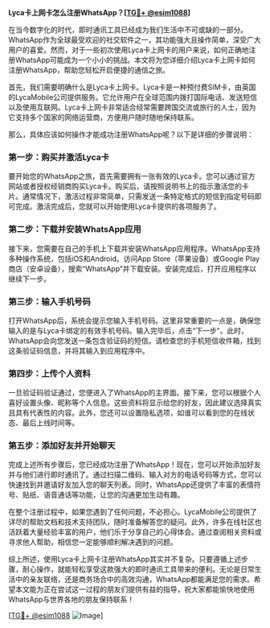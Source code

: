 **Lyca卡上网卡怎么注册WhatsApp？[[TG💪+ @esim1088](https://t.me/s/esim1088)]**

在当今数字化的时代，即时通讯工具已经成为我们生活中不可或缺的一部分。WhatsApp作为全球最受欢迎的社交软件之一，其功能强大且操作简单，深受广大用户的喜爱。然而，对于一些初次使用Lyca卡上网卡的用户来说，如何正确地注册WhatsApp可能成为一个小小的挑战。本文将为您详细介绍Lyca卡上网卡如何注册WhatsApp，帮助您轻松开启便捷的通信之旅。

首先，我们需要明确什么是Lyca卡上网卡。Lyca卡是一种预付费SIM卡，由英国的LycaMobile公司提供服务。它允许用户在全球范围内拨打国际电话、发送短信以及使用互联网。Lyca卡上网卡非常适合经常需要跨国交流或旅行的人士，因为它支持多个国家的网络运营商，方便用户随时随地保持联系。

那么，具体应该如何操作才能成功注册WhatsApp呢？以下是详细的步骤说明：

### 第一步：购买并激活Lyca卡

要开始您的WhatsApp之旅，首先需要拥有一张有效的Lyca卡。您可以通过官方网站或者授权经销商购买Lyca卡。购买后，请按照说明书上的指示激活您的卡片。通常情况下，激活过程非常简单，只需发送一条特定格式的短信到指定号码即可完成。激活完成后，您就可以开始使用Lyca卡提供的各项服务了。

### 第二步：下载并安装WhatsApp应用

接下来，您需要在自己的手机上下载并安装WhatsApp应用程序。WhatsApp支持多种操作系统，包括iOS和Android。访问App Store（苹果设备）或Google Play商店（安卓设备），搜索“WhatsApp”并下载安装。安装完成后，打开应用程序以继续下一步。

### 第三步：输入手机号码

打开WhatsApp后，系统会提示您输入手机号码。这里非常重要的一点是，确保您输入的是与Lyca卡绑定的有效手机号码。输入完毕后，点击“下一步”。此时，WhatsApp会向您发送一条包含验证码的短信。请检查您的手机短信收件箱，找到这条验证码信息，并将其输入到应用程序中。

### 第四步：上传个人资料

一旦验证码验证通过，您便进入了WhatsApp的主界面。接下来，您可以根据个人喜好设置头像、昵称等个人信息。这些资料将显示给您的好友，因此建议选择真实且具有代表性的内容。此外，您还可以设置隐私选项，如谁可以看到您的在线状态、最后上线时间等。

### 第五步：添加好友并开始聊天

完成上述所有步骤后，您已经成功注册了WhatsApp！现在，您可以开始添加好友并与他们进行即时通讯了。通过扫描二维码、输入对方的电话号码等方式，您可以快速找到并邀请好友加入您的聊天列表。同时，WhatsApp还提供了丰富的表情符号、贴纸、语音通话等功能，让您的沟通更加生动有趣。

在整个注册过程中，如果您遇到了任何问题，不必担心。LycaMobile公司提供了详尽的帮助文档和技术支持团队，随时准备解答您的疑问。此外，许多在线社区也活跃着大量经验丰富的用户，他们乐于分享自己的心得体会。通过查阅相关资料或寻求他人帮助，相信您一定能够顺利解决遇到的问题。

综上所述，使用Lyca卡上网卡注册WhatsApp其实并不复杂。只要遵循上述步骤，耐心操作，就能轻松享受这款强大的即时通讯工具带来的便利。无论是日常生活中的亲友联络，还是商务场合中的高效沟通，WhatsApp都能满足您的需求。希望本文能为正在尝试这一过程的朋友们提供有益的指导，祝大家都能愉快地使用WhatsApp与世界各地的朋友保持联系！

[[TG💪+ @esim1088](https://t.me/s/esim1088) ![Image](https://i.postimg.cc/4NQfJmqS/Snipaste-2025-05-13-00-14-12.png)]